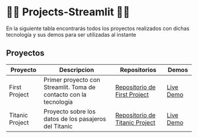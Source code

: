 # 👑👑 Projects-Streamlit 🐍🐍

En la siguiente tabla encontrarás todos los proyectos realizados con dichas tecnología y sus demos para ser utilizadas al instante

## Proyectos

| Proyecto          | Descripcion                                                       | Repositorios                                                                                  | Demos                                                                          |
|-------------------|-------------------------------------------------------------------|-----------------------------------------------------------------------------------------------|--------------------------------------------------------------------------------|
| First Project     | Primer proyecto con Streamlit. Toma de contacto con la tecnología | [Repositorio de First Project](https://github.com/kaeedev/First-Project-Streamlit.git)        | [Live Demo](https://first-project-stm.streamlit.app) 
| Titanic Project   | Proyecto sobre los datos de los pasajeros del Titanic             | [Repositorio de Titanic Project](https://github.com/kaeedev/Titanic-Project---Streamlit.git)  | [Live Demo](https://titanic-project---app-gcveq5oevggkucftmlp89d.streamlit.app) 
